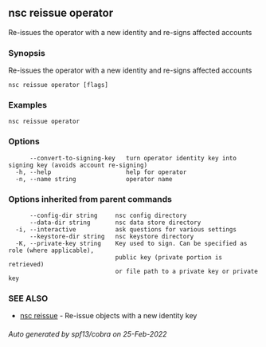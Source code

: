 ## nsc reissue operator

Re-issues the operator with a new identity and re-signs affected accounts

### Synopsis

Re-issues the operator with a new identity and re-signs affected accounts

```
nsc reissue operator [flags]
```

### Examples

```
nsc reissue operator
```

### Options

```
      --convert-to-signing-key   turn operator identity key into signing key (avoids account re-signing)
  -h, --help                     help for operator
  -n, --name string              operator name
```

### Options inherited from parent commands

```
      --config-dir string     nsc config directory
      --data-dir string       nsc data store directory
  -i, --interactive           ask questions for various settings
      --keystore-dir string   nsc keystore directory
  -K, --private-key string    Key used to sign. Can be specified as role (where applicable),
                              public key (private portion is retrieved)
                              or file path to a private key or private key 
```

### SEE ALSO

* [nsc reissue](nsc_reissue.md)	 - Re-issue objects with a new identity key

###### Auto generated by spf13/cobra on 25-Feb-2022
